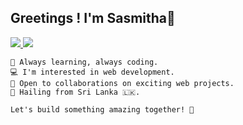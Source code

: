 ## Greetings ! I'm Sasmitha👋

<div>
  <a href="https://github.com/sasmeee">
    <img src="https://komarev.com/ghpvc/?username=sasmeee&label=Profile%20views&color=blue&label=Profile+Views&style=plastic"/>
  </a>
  <a href="https://github.com/sasmeee?tab=followers">
    <img src="https://img.shields.io/github/followers/sasmeee?color=ff0000&label=Followers&style=plastic"/>
  </a>
</div>

```
🌱 Always learning, always coding.
💻 I'm interested in web development.
🤝 Open to collaborations on exciting web projects.
🌿 Hailing from Sri Lanka 🇱🇰.

Let's build something amazing together! 🚀
```

